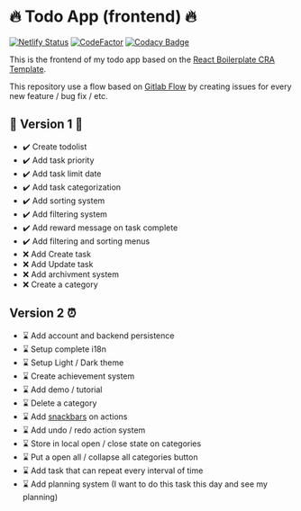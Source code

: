 # 🔥 Todo App (frontend) 🔥

[![Netlify Status](https://api.netlify.com/api/v1/badges/2d0b9da6-1102-48f4-a5d1-e39f23f6016f/deploy-status)](https://app.netlify.com/sites/dico-todoapp/deploys)
[![CodeFactor](https://www.codefactor.io/repository/github/dicosaedrique/todo-app-frontend/badge)](https://www.codefactor.io/repository/github/dicosaedrique/todo-app-frontend)
[![Codacy Badge](https://app.codacy.com/project/badge/Grade/abc10da270a24b23a195b7466e50faba)](https://www.codacy.com/gh/Dicosaedrique/todo-app-frontend/dashboard?utm_source=github.com&utm_medium=referral&utm_content=Dicosaedrique/todo-app-frontend&utm_campaign=Badge_Grade)

This is the frontend of my todo app based on the [React Boilerplate CRA Template](https://cansahin.gitbook.io/react-boilerplate-cra-template/).

This repository use a flow based on [Gitlab Flow](https://docs.gitlab.com/ee/topics/gitlab_flow.html) by creating issues for every new feature / bug fix / etc.

## 🚧 Version 1 🚧

-   ✔️ Create todolist
-   ✔️ Add task priority
-   ✔️ Add task limit date
-   ✔️ Add task categorization
-   ✔️ Add sorting system
-   ✔️ Add filtering system
-   ✔️ Add reward message on task complete
-   ✔️ Add filtering and sorting menus
-   ❌ Add Create task
-   ❌ Add Update task
-   ❌ Add archivment system
-   ❌ Create a category

## Version 2 ⏰

-   ⌛ Add account and backend persistence
-   ⌛ Setup complete i18n
-   ⌛ Setup Light / Dark theme
-   ⌛ Create achievement system
-   ⌛ Add demo / tutorial
-   ⌛ Delete a category
-   ⌛ Add [snackbars](https://github.com/iamhosseindhv/notistack) on actions
-   ⌛ Add undo / redo action system
-   ⌛ Store in local open / close state on categories
-   ⌛ Put a open all / collapse all categories button
-   ⌛ Add task that can repeat every interval of time
-   ⌛ Add planning system (I want to do this task this day and see my planning)
